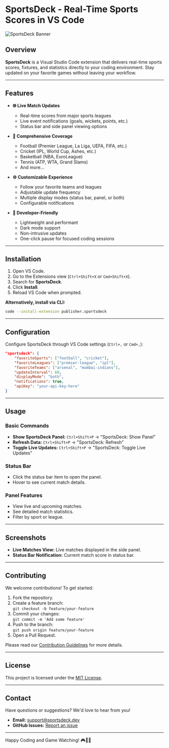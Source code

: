 # SportsDeck - Real-Time Sports Scores in VS Code

![SportsDeck Banner](#)

## Overview

**SportsDeck** is a Visual Studio Code extension that delivers real-time sports scores, fixtures, and statistics directly to your coding environment. Stay updated on your favorite games without leaving your workflow.

---

## Features

- **🌐 Live Match Updates**
    - Real-time scores from major sports leagues
    - Live event notifications (goals, wickets, points, etc.)
    - Status bar and side panel viewing options

- **📅 Comprehensive Coverage**
    - Football (Premier League, La Liga, UEFA, FIFA, etc.)
    - Cricket (IPL, World Cup, Ashes, etc.)
    - Basketball (NBA, EuroLeague)
    - Tennis (ATP, WTA, Grand Slams)
    - And more...

- **⚙️ Customizable Experience**
    - Follow your favorite teams and leagues
    - Adjustable update frequency
    - Multiple display modes (status bar, panel, or both)
    - Configurable notifications

- **🚀 Developer-Friendly**
    - Lightweight and performant
    - Dark mode support
    - Non-intrusive updates
    - One-click pause for focused coding sessions

---

## Installation

1. Open VS Code.
2. Go to the Extensions view (`Ctrl+Shift+X` or `Cmd+Shift+X`).
3. Search for **SportsDeck**.
4. Click **Install**.
5. Reload VS Code when prompted.

**Alternatively, install via CLI:**

```bash
code --install-extension publisher.sportsdeck
```

---

## Configuration

Configure SportsDeck through VS Code settings (`Ctrl+,` or `Cmd+,`):

```json
"sportsdeck": {
    "favoriteSports": ["football", "cricket"],
    "favoriteLeagues": ["premier-league", "ipl"],
    "favoriteTeams": ["arsenal", "mumbai-indians"],
    "updateInterval": 60,
    "displayMode": "both",
    "notifications": true,
    "apiKey": "your-api-key-here"
}
```

---

## Usage

### Basic Commands

- **Show SportsDeck Panel:** `Ctrl+Shift+P` → "SportsDeck: Show Panel"
- **Refresh Data:** `Ctrl+Shift+P` → "SportsDeck: Refresh"
- **Toggle Live Updates:** `Ctrl+Shift+P` → "SportsDeck: Toggle Live Updates"

### Status Bar

- Click the status bar item to open the panel.
- Hover to see current match details.

### Panel Features

- View live and upcoming matches.
- See detailed match statistics.
- Filter by sport or league.

---

## Screenshots

- **Live Matches View:** Live matches displayed in the side panel.
- **Status Bar Notification:** Current match score in status bar.

---

## Contributing

We welcome contributions! To get started:

1. Fork the repository.
2. Create a feature branch:  
     `git checkout -b feature/your-feature`
3. Commit your changes:  
     `git commit -m 'Add some feature'`
4. Push to the branch:  
     `git push origin feature/your-feature`
5. Open a Pull Request.

Please read our [Contribution Guidelines](CONTRIBUTING.md) for more details.

---

## License

This project is licensed under the [MIT License](LICENSE).

---

## Contact

Have questions or suggestions? We'd love to hear from you!

- **Email:** [support@sportsdeck.dev](mailto:support@sportsdeck.dev)
- **GitHub Issues:** [Report an issue](https://github.com/your-repo/issues)

---

Happy Coding and Game Watching! 🎮👨‍💻